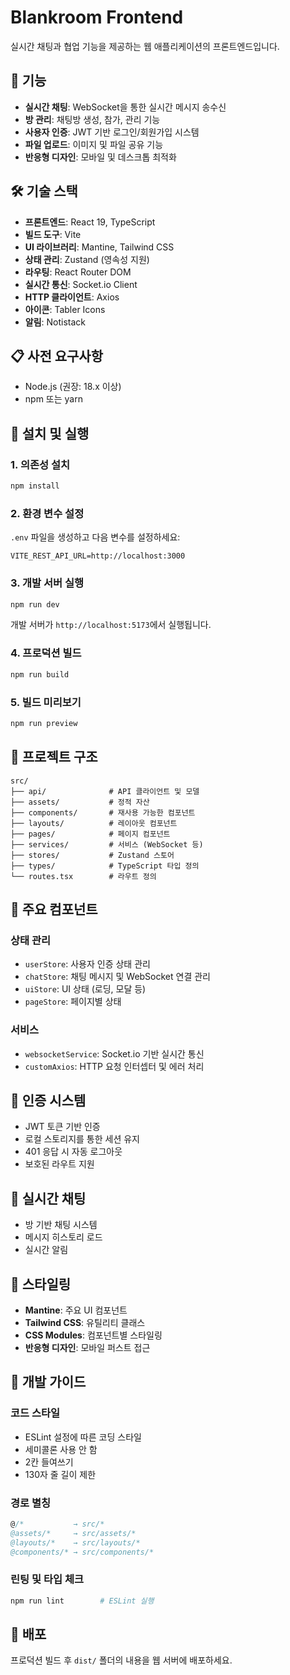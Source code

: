 # Blankroom Frontend

실시간 채팅과 협업 기능을 제공하는 웹 애플리케이션의 프론트엔드입니다.

## 🚀 기능

- **실시간 채팅**: WebSocket을 통한 실시간 메시지 송수신
- **방 관리**: 채팅방 생성, 참가, 관리 기능
- **사용자 인증**: JWT 기반 로그인/회원가입 시스템
- **파일 업로드**: 이미지 및 파일 공유 기능
- **반응형 디자인**: 모바일 및 데스크톱 최적화

## 🛠 기술 스택

- **프론트엔드**: React 19, TypeScript
- **빌드 도구**: Vite
- **UI 라이브러리**: Mantine, Tailwind CSS
- **상태 관리**: Zustand (영속성 지원)
- **라우팅**: React Router DOM
- **실시간 통신**: Socket.io Client
- **HTTP 클라이언트**: Axios
- **아이콘**: Tabler Icons
- **알림**: Notistack

## 📋 사전 요구사항

- Node.js (권장: 18.x 이상)
- npm 또는 yarn

## 🔧 설치 및 실행

### 1. 의존성 설치
```bash
npm install
```

### 2. 환경 변수 설정
`.env` 파일을 생성하고 다음 변수를 설정하세요:
```env
VITE_REST_API_URL=http://localhost:3000
```

### 3. 개발 서버 실행
```bash
npm run dev
```
개발 서버가 `http://localhost:5173`에서 실행됩니다.

### 4. 프로덕션 빌드
```bash
npm run build
```

### 5. 빌드 미리보기
```bash
npm run preview
```

## 📁 프로젝트 구조

```
src/
├── api/              # API 클라이언트 및 모델
├── assets/           # 정적 자산
├── components/       # 재사용 가능한 컴포넌트
├── layouts/          # 레이아웃 컴포넌트
├── pages/            # 페이지 컴포넌트
├── services/         # 서비스 (WebSocket 등)
├── stores/           # Zustand 스토어
├── types/            # TypeScript 타입 정의
└── routes.tsx        # 라우트 정의
```

## 🎯 주요 컴포넌트

### 상태 관리
- `userStore`: 사용자 인증 상태 관리
- `chatStore`: 채팅 메시지 및 WebSocket 연결 관리
- `uiStore`: UI 상태 (로딩, 모달 등)
- `pageStore`: 페이지별 상태

### 서비스
- `websocketService`: Socket.io 기반 실시간 통신
- `customAxios`: HTTP 요청 인터셉터 및 에러 처리

## 🔐 인증 시스템

- JWT 토큰 기반 인증
- 로컬 스토리지를 통한 세션 유지
- 401 응답 시 자동 로그아웃
- 보호된 라우트 지원

## 💬 실시간 채팅

- 방 기반 채팅 시스템
- 메시지 히스토리 로드
- 실시간 알림

## 🎨 스타일링

- **Mantine**: 주요 UI 컴포넌트
- **Tailwind CSS**: 유틸리티 클래스
- **CSS Modules**: 컴포넌트별 스타일링
- **반응형 디자인**: 모바일 퍼스트 접근

## 📝 개발 가이드

### 코드 스타일
- ESLint 설정에 따른 코딩 스타일
- 세미콜론 사용 안 함
- 2칸 들여쓰기
- 130자 줄 길이 제한

### 경로 별칭
```typescript
@/*           → src/*
@assets/*     → src/assets/*
@layouts/*    → src/layouts/*
@components/* → src/components/*
```

### 린팅 및 타입 체크
```bash
npm run lint        # ESLint 실행
```

## 🚀 배포

프로덕션 빌드 후 `dist/` 폴더의 내용을 웹 서버에 배포하세요.
